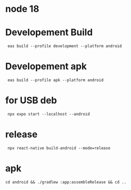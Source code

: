 # node 18

# Developement Build

```
 eas build --profile development --platform android
```

# Developement apk

```
 eas build --profile apk --platform android
```

# for USB deb

```
 npx expo start --localhost --android
```

# release

```
 npx react-native build-android --mode=release
```

# apk

```
cd android && ./gradlew :app:assembleRelease && cd ..
```
